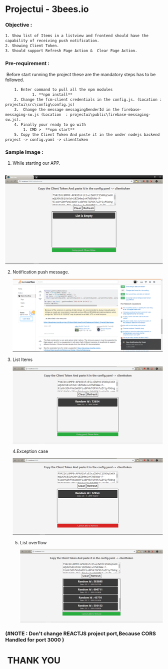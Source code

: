 # Projectui - 3bees.io

### Objective : 

 	1. Show list of Items in a listview and frontend should have the capability of receiving push notification.
 	2. Showing Client Token.
 	3. Should support Refresh Page Action &  Clear Page Action.

### Pre-requirement :

​	Before start running the project these are the mandatory steps has to be followed.

  		1. Enter command to pull all the npm modules
         		1. **npm install**
		2. Change the fcm-client credentials in the config.js. (Location : projectui\src\config\config.js)
		3.  Change the message messagingSenderId in the firebase-messaging-sw.js (Location  : projectui\public\firebase-messaging-sw.js).
		4. Finally your ready to go with
     		1. CMD >  **npm start**
		5. Copy the Client Token And paste it in the under nodejs backend project -> config.yaml -> clienttoken



### Sample Image : 

1. While starting our APP.

​	![](emptylist.PNG)

2. Notification push message.

   ![](pushmessage.PNG)

3. List Items

   ![](listwithItem.PNG)

   4.Exception case

   ![](exceptionhandling.PNG) 

   5. List overflow

      ![](overflow_list.PNG)

### (#NOTE : Don't change REACTJS project port,Because CORS Handled for port 3000 )



# ​			    THANK YOU